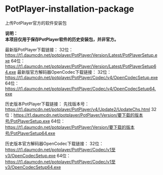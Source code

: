 # PotPlayer-installation-package
上传PotPlayer官方的软件安装包

**说明：**  
**本项目仅用于保存PotPlayer软件的历史安装包，并非官方。**  

最新版PotPlayer下载链接：
32位：https://t1.daumcdn.net/potplayer/PotPlayer/Version/Latest/PotPlayerSetup.exe
64位：https://t1.daumcdn.net/potplayer/PotPlayer/Version/Latest/PotPlayerSetup64.exe
最新版官方解码器OpenCodec下载链接：
32位：https://t1.daumcdn.net/potplayer/PotPlayer/Codec/v4/OpenCodecSetup.exe
64位：https://t1.daumcdn.net/potplayer/PotPlayer/Codec/v4/OpenCodecSetup64.exe

历史版本PotPlayer下载链接：
先找版本号：https://t1.daumcdn.net/potplayer/PotPlayer/v4/Update2/UpdateChs.html
32位：https://t1.daumcdn.net/potplayer/PotPlayer/Version/要下载的版本号/PotPlayerSetup.exe
64位：https://t1.daumcdn.net/potplayer/PotPlayer/Version/要下载的版本号/PotPlayerSetup64.exe

历史版本官方解码器OpenCodec下载链接：
32位：https://t1.daumcdn.net/potplayer/PotPlayer/Codec/v1至v3/OpenCodecSetup.exe
64位：https://t1.daumcdn.net/potplayer/PotPlayer/Codec/v1至v3/OpenCodecSetup64.exe

